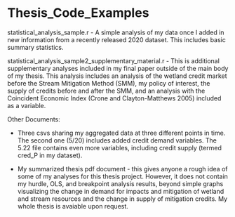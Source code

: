 # Thesis_Code_Examples

statistical_analysis_sample.r - A simple analysis of my data once I added in new information from a recently released 2020 dataset. This includes basic summary statistics.

statistical_analysis_sample2_supplementary_material.r - This is additional supplementary analyses included in my final paper outside of the main body of my thesis. This analysis
includes an analysis of the wetland credit market before the Stream Mitigation Method (SMM), my policy of interest, the supply of credits before and after the SMM, and an 
analysis with the Coincident Economic Index (Crone and Clayton-Matthews 2005) included as a variable. 

Other Documents:

- Three csvs sharing my aggregated data at three different points in time. The second one (5/20) includes added credit demand variables. The 5.22 file contains even more 
variables, including credit supply (termed cred_P in my dataset).

- My summarized thesis pdf document - this gives anyone a rough idea of some of my analyses for this thesis project. However, it does not contain my hurdle, OLS, and breakpoint
analysis results, beyond simple graphs visualizing the change in demand for impacts and mitigation of wetland and stream resources and the change in supply of mitigation
credits. My whole thesis is avaiable upon request. 

